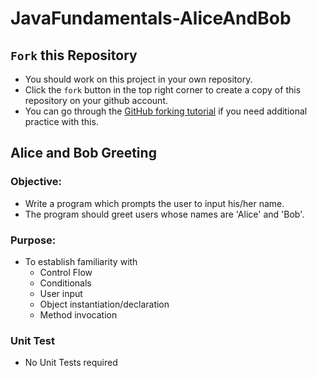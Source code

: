 # JavaFundamentals-AliceAndBob

## `Fork` this Repository
* You should work on this project in your own repository.
* Click the `fork` button in the top right corner to create a copy of this repository on your github account.
* You can go through the [GitHub forking tutorial](https://help.github.com/articles/fork-a-repo/) if you need additional practice with this.


## **Alice and Bob Greeting**


### Objective:
* Write a program which prompts the user to input his/her name.
* The program should greet users whose names are 'Alice' and 'Bob'.


### Purpose:
* To establish familiarity with
    * Control Flow
    * Conditionals
    * User input
    * Object instantiation/declaration
    * Method invocation


### **Unit Test**
* No Unit Tests required